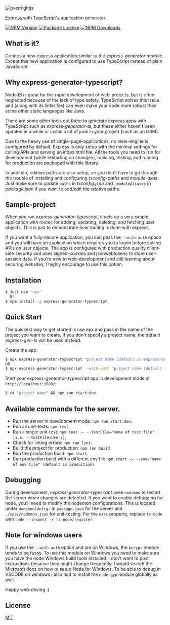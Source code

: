 <img alt='overnightjs' src='https://github.com/seanpmaxwell/express-generator-typescript/raw/master/express-typescript.png' border='0'>

[Express](https://www.npmjs.com/package/express) with [TypeScript's](https://www.npmjs.com/package/typescript) application generator.

<a href="https://www.npmjs.com/package/express-generator-typescript" target="_blank"><img src="https://img.shields.io/npm/v/express-generator-typescript.svg" alt="NPM Version" /></a>
<a href="https://www.npmjs.com/package/express-generator-typescript" target="_blank"><img src="https://img.shields.io/npm/l/express-generator-typescript.svg" alt="Package License" /></a>
<a href="https://www.npmjs.com/package/express-generator-typescript" target="_blank"><img src="https://img.shields.io/npm/dm/express-generator-typescript.svg" alt="NPM Downloads" /></a>

## What is it?

Creates a new express application similar to the _express-generator_ module. Except this new
application is configured to use TypeScript instead of plain JavaScript.

## Why express-generator-typescript?

NodeJS is great for the rapid development of web-projects, but is often neglected because of the lack of
type safety. TypeScript solves this issue and (along with its linter file) can even make your code
more robust than some other static languages like Java.

There are some other tools out there to generate express apps with TypeScript such as
_express-generator-ts_, but these either haven't been updated in a while or install a lot of junk
in your project (such as an ORM).

Due to the heavy use of single-page-applications, no view-engine is configured by default. Express is
only setup with the minimal settings for calling APIs and serving an index.html file. All the tools you
need to run for development (while restarting on changes), building, testing, and running for production
are packaged with this library.

In addition, relative paths are also setup, so you don't have to go through the trouble of installing
and configuring _tsconfig-paths_ and _module-alias_. Just make sure to update `paths` in _tsconfig.json_
and `_moduleAliases` in _package.json_ if you want to add/edit the relative paths.

## Sample-project

When you run _express-generator-typescript_, it sets up a very simple application with routes for
adding, updating, deleting, and fetching user objects. This is just to demonstrate how routing is done
with express.

If you want a fully-secure application, you can pass the `--with-auth` option and you will have an
application which requires you to logon before calling APIs on user objects. The app is
configured with production quality client-side security and uses signed-cookies and jsonwebtokens
to store user-session data. If you're new to web-development and still learning about securing websites,
I highly encourage to use this option.

## Installation

```sh
$ Just use 'npx'
  Or
$ npm install -g express-generator-typescript
```

## Quick Start

The quickest way to get started is use npx and pass in the name of the project you want to create.
If you don't specify a project name, the default _express-gen-ts_ will be used instead.

Create the app:

```bash
$ npx express-generator-typescript "project name (default is express-gen-ts)"
OR
$ npx express-generator-typescript --with-auth "project name (default is express-gen-ts)"
```

Start your express-generator-typescript app in development mode at `http://localhost:3000/`:

```bash
$ cd "project name" && npm run start:dev
```

## Available commands for the server.

- Run the server in development mode: `npm run start:dev`.
- Run all unit-tests: `npm test`.
- Run a single unit-test: `npm test -- --testFile="name of test file" (i.e. --testFile=Users)`.
- Check for linting errors: `npm run lint`.
- Build the project for production: `npm run build`.
- Run the production build: `npm start`.
- Run production build with a different env file `npm start -- --env="name of env file" (default is production)`.

## Debugging

During development, _express-generator-typescript_ uses `nodemon` to restart the server when changes
are detected. If you want to enable debugging for node, you'll need to modify the nodemon configurations.
This is located under `nodemonConfig:` in `package.json` for the server and `./spec/nodemon.json` for
unit-testing. For the `exec` property, replace `ts-node` with `node --inspect -r ts-node/register`.

## Note for windows users

If you use the `--with-auth` option and are on Windows, the `bcrypt` module tends to be fussy. To
use this module on Windows you need to make sure you have the node Windows build tools installed.
I don't want to post instructions because they might change frequently. I would search the Microsoft
docs on how to setup Node for Windows. To be able to debug in VSCODE on windows I also had to install
the `node-gyp` module globally as well.

Happy web-deving :)

## License

[MIT](LICENSE)
